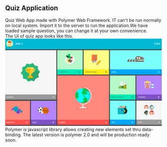 Quiz Application
------
Quiz Web App made with Polymer Web Framework. IT can't be run normally on local system. 
Import it to the server to run the application.We have loaded sample question, you can change it at your own convenience.<br>
The UI of quiz app looks like this.
<img src="screen.png"/>
Polymer is javascript library allows creating new elements set thru data-binding. The latest version is polymer 2.0 and will be production ready soon.
